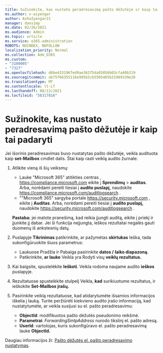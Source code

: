 ```yaml
---
title: Sužinokite, kas nustato peradresavimą pašto dėžutėje ir kaip tai padaryti
ms.author: v-aiyengar
author: AshaIyengar21
manager: dansimp
ms.date: 02/26/2021
ms.audience: Admin
ms.topic: article
ms.service: o365-administration
ROBOTS: NOINDEX, NOFOLLOW
localization_priority: Normal
ms.collection: Adm_O365
ms.custom:
- "3100005"
- "7327"
ms.openlocfilehash: d6be4331967ed9ae362f5da85856b03cfa40b319
ms.sourcegitcommit: ab75f66355116e995b3cb5505465b31989339e28
ms.translationtype: MT
ms.contentlocale: lt-LT
ms.lasthandoff: 08/13/2021
ms.locfileid: "58317816"
---
```

# <a name="find-out-who-set-up-forwarding-on-a-mailbox-and-how"></a>Sužinokite, kas nustato peradresavimą pašto dėžutėje ir kaip tai padaryti

Jei išorinis peradresavimas buvo nustatytas pašto dėžutėje, veikla audituota kaip **set-Mailbox** cmdlet dalis. Štai kaip rasti veiklą audito žurnale:

1. Atlikite vieną iš šių veiksmų:
   - Lauke "Microsoft 365" atitikties centras , <https://compliance.microsoft.com> eikite į **Sprendimų** \> **auditas**. Arba, norėdami pereiti tiesiai į **audito puslapį,** naudokite <https://compliance.microsoft.com/auditlogsearch> .
   - ""Microsoft 365" sargyba portale <https://security.microsoft.com> , eikite į **Auditas**. Arba, norėdami pereiti tiesiai į **audito puslapį,** naudokite <https://security.microsoft.com/auditlogsearch> .

   **Pastaba:** jei matote pranešimą, kad reikia įjungti auditą, eikite į priekį ir įjunkite jį dabar. Jei ši funkcija neįjungta, ieškos rezultatai negalės gauti duomenų iš ankstesnių datų.

2. Puslapyje **Tikrinimas** patikrinkite, ar pažymėtas **skirtukas** Ieška, tada sukonfigūruokite šiuos parametrus:
   - Laukuose Pradžia ir Pabaiga pasirinkite **datos /** **laiko diapazoną.**
   - Patikrinkite, **ar lauke** Veikla yra Rodyti visų **veiklų rezultatus.**

3. Kai baigsite, spustelėkite **Ieškoti**. Veikla rodoma naujame audito **ieškos** puslapyje.

4. Rezultatuose spustelėkite stulpelį Veikla, **kad** surikiuotume rezultatus, ir ieškokite **Set-Mailbox įrašų.**

5. Pasirinkite veiklą rezultatuose, kad atidarytumėte išsamios informacijos iškelia į lauką. Turite peržiūrėti kiekvieno audito įrašo informaciją, kad nustatytumėte, ar veikla susijusi su el. pašto peradresavimu:
   - **ObjectId**: modifikuotos pašto dėžutės pseudonimo reikšmė.
   - **Parametrai**: _ForwardingSmtpAddress_ nurodo tikslinį el. pašto adresą.
   - **UserId**: vartotojas, kuris sukonfigūravo el. pašto peradresavimą lauke **ObjectId.**

Daugiau informacijos žr. [Pašto dėžutės el. pašto peradresavimo nustatymas](https://docs.microsoft.com/microsoft-365/compliance/auditing-troubleshooting-scenarios#determine-who-set-up-email-forwarding-for-a-mailbox).
